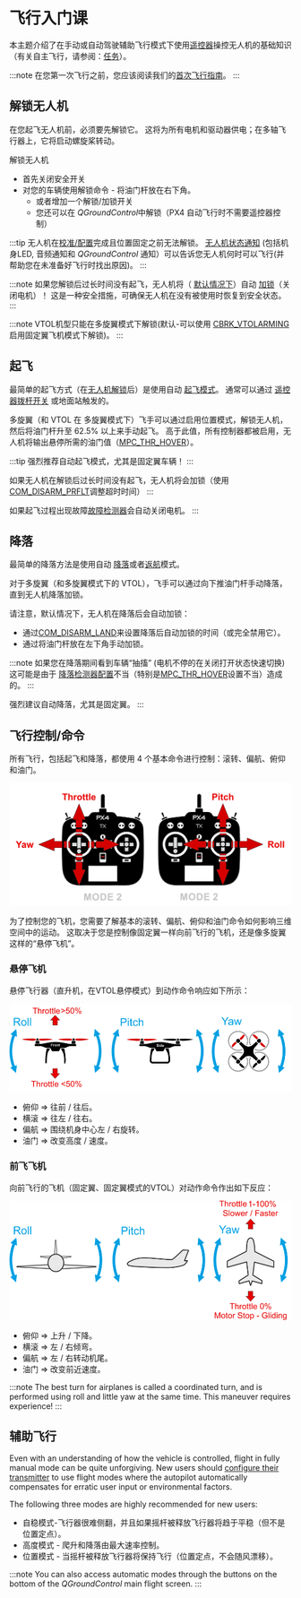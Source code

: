 # 飞行入门课

本主题介绍了在手动或自动驾驶辅助飞行模式下使用[遥控器](../getting_started/rc_transmitter_receiver.md)操控无人机的基础知识（有关自主飞行，请参阅：[任务](../flying/missions.md)）。

:::note
在您第一次飞行之前，您应该阅读我们的[首次飞行指南](../flying/first_flight_guidelines.md)。
:::

<span id="arm"></span>

## 解锁无人机

在您起飞无人机前，必须要先解锁它。 这将为所有电机和驱动器供电；在多轴飞行器上，它将启动螺旋桨转动。

解锁无人机

- 首先关闭安全开关
- 对您的车辆使用解锁命令 - 将油门杆放在右下角。 
  - 或者增加一个解锁/加锁开关
  - 您还可以在 *QGroundControl*中解锁（PX4 自动飞行时不需要遥控器控制）

:::tip
无人机在[校准/配置](../config/README.md)完成且位置固定之前无法解锁。 [无人机状态通知](../getting_started/vehicle_status.md) (包括机身LED, 音频通知和 *QGroundControl* 通知）可以告诉您无人机何时可以飞行(并帮助您在未准备好飞行时找出原因)。
:::

:::note
如果您解锁后过长时间没有起飞，无人机将（ [默认情况下](../advanced_config/parameter_reference.md#COM_DISARM_PRFLT)）自动 [加锁](../advanced_config/prearm_arm_disarm.md#auto-disarming)（关闭电机）！ 这是一种安全措施，可确保无人机在没有被使用时恢复到安全状态。
:::

:::note VTOL机型只能在多旋翼模式下解锁(默认-可以使用 [CBRK_VTOLARMING](../advanced_config/parameter_reference.md#CBRK_VTOLARMING) 启用固定翼飞机模式下解锁)。
:::

<span id="takeoff-and-landing"></span>

## 起飞

最简单的起飞方式（在[无人机解锁](#arm)后）是使用自动 [起飞模式](../flight_modes/takeoff.md)。 通常可以通过 [遥控器拨杆开关](../config/flight_mode.md) 或地面站触发的。

多旋翼（和 VTOL 在 多旋翼模式下）飞手可以通过启用位置模式，解锁无人机，然后将油门杆升至 62.5% 以上来手动起飞。 高于此值，所有控制器都被启用，无人机将输出悬停所需的油门值（[MPC_THR_HOVER](../advanced_config/parameter_reference.md#MPC_THR_HOVER)）。

:::tip
强烈推荐自动起飞模式，尤其是固定翼车辆！
:::

如果无人机在解锁后过长时间没有起飞，无人机将会加锁（使用[COM_DISARM_PRFLT](../advanced_config/parameter_reference.md#COM_DISARM_PRFLT)调整超时时间）
:::

如果起飞过程出现故障[故障检测器](../config/safety.md#failure_detector)会自动关闭电机。
:::

## 降落

最简单的降落方法是使用自动 [降落](../flight_modes/land.md)或者[返航](../flight_modes/return.md)模式。

对于多旋翼（和多旋翼模式下的 VTOL），飞手可以通过向下推油门杆手动降落，直到无人机降落加锁。

请注意，默认情况下，无人机在降落后会自动加锁：

- 通过[COM_DISARM_LAND](../advanced_config/parameter_reference.md#COM_DISARM_LAND)来设置降落后自动加锁的时间（或完全禁用它）。
- 通过将油门杆放在左下角手动加锁。

:::note
如果您在降落期间看到车辆“抽搐” (电机不停的在关闭打开状态快速切换) 这可能是由于 [降落检测器配置](../advanced_config/land_detector.md)不当（特别是[MPC_THR_HOVER](../advanced_config/parameter_reference.md#MPC_THR_HOVER)设置不当）造成的。
:::

强烈建议自动降落，尤其是固定翼。
:::

## 飞行控制/命令

所有飞行，包括起飞和降落，都使用 4 个基本命令进行控制：滚转、偏航、俯仰和油门。

![RC Basic Commands](../../assets/flying/rc_basic_commands.png)

为了控制您的飞机，您需要了解基本的滚转、偏航、俯仰和油门命令如何影响三维空间中的运动。 这取决于您是控制像固定翼一样向前飞行的飞机，还是像多旋翼这样的“悬停飞机”。

### 悬停飞机

悬停飞行器（直升机，在VTOL悬停模式）到动作命令响应如下所示：

![Basic Movements Multicopter](../../assets/flying/basic_movements_multicopter.png)

- 俯仰 => 往前 / 往后。
- 横滚 => 往左 / 往右。
- 偏航 => 围绕机身中心左 / 右旋转。
- 油门 => 改变高度 / 速度。

### 前飞飞机

向前飞行的飞机（固定翼、固定翼模式的VTOL）对动作命令作出如下反应：

![Basic Movements Forward](../../assets/flying/basic_movements_forward.png)

- 俯仰 => 上升 / 下降。
- 横滚 => 左 / 右倾弯。
- 偏航 => 左 / 右转动机尾。
- 油门 => 改变前近速度。

:::note
The best turn for airplanes is called a coordinated turn, and is performed using roll and little yaw at the same time. This maneuver requires experience!
:::

## 辅助飞行

Even with an understanding of how the vehicle is controlled, flight in fully manual mode can be quite unforgiving. New users should [configure their transmitter](../config/flight_mode.md) to use flight modes where the autopilot automatically compensates for erratic user input or environmental factors.

The following three modes are highly recommended for new users:

- 自稳模式-飞行器很难侧翻，并且如果摇杆被释放飞行器将趋于平稳（但不是位置定点）。
- 高度模式 - 爬升和降落由最大速率控制。
- 位置模式 - 当摇杆被释放飞行器将保持飞行（位置定点，不会随风漂移）。

:::note
You can also access automatic modes through the buttons on the bottom of the *QGroundControl* main flight screen.
:::